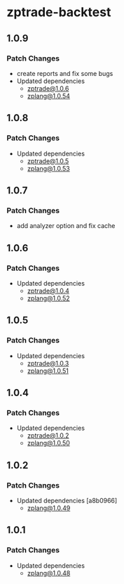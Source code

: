 # zptrade-backtest

## 1.0.9

### Patch Changes

- create reports and fix some bugs
- Updated dependencies
  - zptrade@1.0.6
  - zplang@1.0.54

## 1.0.8

### Patch Changes

- Updated dependencies
  - zptrade@1.0.5
  - zplang@1.0.53

## 1.0.7

### Patch Changes

- add analyzer option and fix cache

## 1.0.6

### Patch Changes

- Updated dependencies
  - zptrade@1.0.4
  - zplang@1.0.52

## 1.0.5

### Patch Changes

- Updated dependencies
  - zptrade@1.0.3
  - zplang@1.0.51

## 1.0.4

### Patch Changes

- Updated dependencies
  - zptrade@1.0.2
  - zplang@1.0.50

## 1.0.2

### Patch Changes

- Updated dependencies [a8b0966]
  - zplang@1.0.49

## 1.0.1

### Patch Changes

- Updated dependencies
  - zplang@1.0.48
